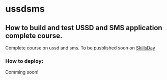 # ussdsms
## How to build and test USSD and SMS application complete course. 
Complete course on ussd and sms. To be pusblished soon on [SkillsDay](https://skillsday.co/courses/building-and-testing-ussd-and-sms-applications/) 
### How to deploy: 
Comming soon! 


